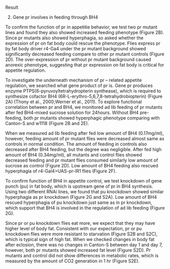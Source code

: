 Result

2. Gene pr involves in feeding through BH4

To confirm the function of pr in appetitie behavior, we test two pr mutant lines and found they also showed increased feeding phenotype (Figure 2B). Since pr mutants also showed hyperphagia, so asked whether the expression of pr on fat body could rescue the phenotype. Flies express pr by fat body driver r4-Ga4 under the pr mutant background showed significantly decreased feeding compare to other pr mutant controls (Figure 2D). The over-expression of pr without pr mutant background caused anorexic phenotype, suggesting that pr expression on fat body is critical for appetite regulation. 

To investigate the underneath mechanism of pr – related appetite regulation, we searched what gene product of pr is. Gene pr produces enzyme PTPS(6-pyruvoyltetrahydropterin synthease), which is required to synthesize cofactor BH4 (6R-L-erythro-5,6,7,8-tetrahydrobiopterin) (Figure 2A) (Thony et al., 2000;Werner et al., 2011). To explore functional correlation between pr and BH4, we monitored ad lib feeding of pr mutants after fed BH4-mixed sucrose solution for 24hours. Without BH4 pre-feeding, both pr mutants showed hyperphagic phenotype comparing with Canton-S and w1118 (Figure 2B and 2E).

 When we measured ad lib feeding after fed low amount of BH4 (0.17mg/ml), however, feeding amount of pr mutant flies were decreased almost same as controls in normal condition. The amount of feeding in controls also decreased after BH4 feeding, but the degree was negligible. After fed high amount of BH4 (0.34mg/ml), all mutants and control flies showed decreased feeding and pr mutant flies consumed similarly low amount of sucrose as control (Figure 2D). Low amount of BH4 feeding also rescued hyperphagia of r4-Gal4>UAS-pr-IR1 flies (Figure 2F). 

To confirm function of BH4 in appetite control, we test knockdown of gene punch (pu) in fat body, which is upstream gene of pr in BH4 synthesis. Using two different RNAi lines, we found that pu knockdown showed similar hyperphagia as pr knockdown (Figure 2G and S2A). Low amount of BH4 rescued hyperphagia of pu knockdown just same as in pr knockdown, which support that BH4 is involved in the regulation of ad lib feeding (Figure 2G). 

Since pr or pu knockdown flies eat more, we expect that they may have higher level of body fat. Consistent with our expectation, pr or pu knockdown flies were more resistant to starvation (Figure S2B and S2C), which is typical sign of high fat. When we checked changes in body fat after eclosion, there was no changes in Canton-S between day 1 and day 7, however, both pr mutants showed increased fat level (Figure S2D). Pr mutants and control did not show differences in metabolic rates, which is measured by the amount of CO2 generation in 1 hr (Figure S2E).
